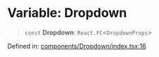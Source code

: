 # Variable: Dropdown

> `const` **Dropdown**: `React.FC`\<`DropdownProps`\>

Defined in: [components/Dropdown/index.tsx:16](https://github.com/onyx-og/prismal-react/blob/c800194f7409ec5ee2985ddabc203568950fbd7d/packages/react/src/components/Dropdown/index.tsx#L16)
